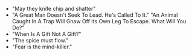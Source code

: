 - "May they knife chip and shatter"
- "A Great Man Doesn't Seek To Lead. He's Called To It."
  "An Animal Caught In A Trap Will Gnaw Off Its Own Leg To Escape. What Will You Do?"
- "When Is A Gift Not A Gift?"
- "The spice must flow."
- "Fear is the mind-killer."
